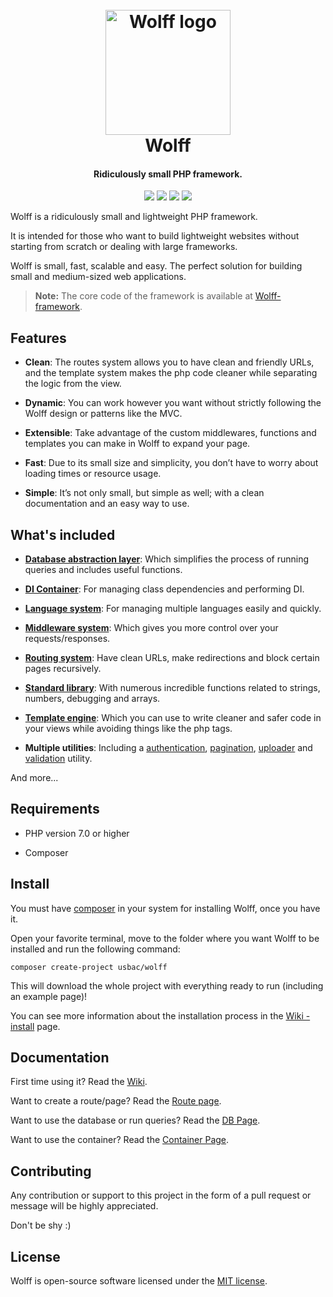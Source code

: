 <h1 align="center">
  <br>
  <img src="http://usbac.com.ve/wp-content/uploads/2019/05/wolff-logo-2.0.png" alt="Wolff logo" width="200">
  <br>
  Wolff
  <br>
</h1>

<h4 align="center">Ridiculously small PHP framework.</h4>

<p align="center">
<img src="https://img.shields.io/badge/stability-stable-green.svg">
<a href="https://packagist.org/packages/usbac/wolff"><img src="https://poser.pugx.org/usbac/wolff/d/total.svg"></a>
<img src="https://img.shields.io/badge/version-2.5-blue.svg">
<img src="https://img.shields.io/badge/license-MIT-orange.svg">
</p>

Wolff is a ridiculously small and lightweight PHP framework.

It is intended for those who want to build lightweight websites without starting from scratch or dealing with large frameworks.

Wolff is small, fast, scalable and easy. The perfect solution for building small and medium-sized web applications.


> **Note:** The core code of the framework is available at [Wolff-framework](https://github.com/usbac/wolff-framework).


## Features

* **Clean**: The routes system allows you to have clean and friendly URLs, and the template system makes the php code cleaner while separating the logic from the view.

* **Dynamic**: You can work however you want without strictly following the Wolff design or patterns like the MVC.

* **Extensible**: Take advantage of the custom middlewares, functions and templates you can make in Wolff to expand your page.

* **Fast**: Due to its small size and simplicity, you don’t have to worry about loading times or resource usage.

* **Simple**: It’s not only small, but simple as well; with a clean documentation and an easy way to use.


## What's included

* [**Database abstraction layer**](https://github.com/Usbac/wolff/wiki/Database): Which simplifies the process of running queries and includes useful functions.

* [**DI Container**](https://github.com/Usbac/wolff/wiki/Container): For managing class dependencies and performing DI.

* [**Language system**](https://github.com/Usbac/wolff/wiki/Language): For managing multiple languages easily and quickly.

* [**Middleware system**](https://github.com/Usbac/wolff/wiki/Middleware): Which gives you more control over your requests/responses.

* [**Routing system**](https://github.com/Usbac/wolff/wiki/Routes): Have clean URLs, make redirections and block certain pages recursively.

* [**Standard library**](https://github.com/Usbac/wolff/wiki/Standard-library): With numerous incredible functions related to strings, numbers, debugging and arrays.

* [**Template engine**](https://github.com/Usbac/wolff/wiki/Template): Which you can use to write cleaner and safer code in your views while avoiding things like the php tags.

* **Multiple utilities**: Including a [authentication](https://github.com/Usbac/wolff/wiki/Authentication), [pagination](https://github.com/Usbac/wolff/wiki/Pagination), [uploader](https://github.com/Usbac/wolff/wiki/Uploader) and [validation](https://github.com/Usbac/wolff/wiki/Validation) utility.

And more...


## Requirements

* PHP version 7.0 or higher

* Composer


## Install

You must have [composer](https://getcomposer.org/) in your system for installing Wolff, once you have it.

Open your favorite terminal, move to the folder where you want Wolff to be installed and run the following command:

```
composer create-project usbac/wolff
```

This will download the whole project with everything ready to run (including an example page)!

You can see more information about the installation process in the [Wiki - install](https://github.com/Usbac/Wolff/wiki/Installation) page.


## Documentation

First time using it? Read the [Wiki](https://github.com/Usbac/Wolff/wiki).

Want to create a route/page? Read the [Route page](https://github.com/Usbac/wolff/wiki/Routes).

Want to use the database or run queries? Read the [DB Page](https://github.com/Usbac/wolff/wiki/Database).

Want to use the container? Read the [Container Page](https://github.com/Usbac/wolff/wiki/Container).

## Contributing

Any contribution or support to this project in the form of a pull request or message will be highly appreciated.

Don't be shy :)


## License

Wolff is open-source software licensed under the [MIT license](https://github.com/Usbac/Wolff/blob/master/LICENSE).

